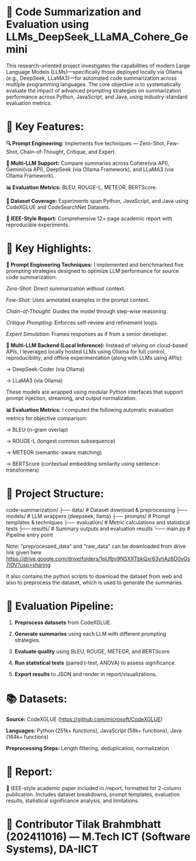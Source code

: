 # 🧠 Code Summarization and Evaluation using LLMs_DeepSeek_LLaMA_Cohere_Gemini
This research-oriented project investigates the capabilities of modern Large Language Models (LLMs)—specifically those deployed locally via Ollama (e.g., DeepSeek, LLaMA3)—for automated code summarization across multiple programming languages. The core objective is to systematically evaluate the impact of advanced prompting strategies on summarization performance across Python, JavaScript, and Java, using industry-standard evaluation metrics.

# 📌 Key Features:
**🔍 Prompt Engineering:** Implements five techniques — Zero-Shot, Few-Shot, Chain-of-Thought, Critique, and Expert.

**🤖 Multi-LLM Support:** Compare summaries across Cohere(via API), Gemini(via API), DeepSeek (via Ollama Framework), and LLaMA3 (via Ollama Framework).

**📊 Evaluation Metrics:** BLEU, ROUGE-L, METEOR, BERTScore.

**🧪 Dataset Coverage:** Experiments span Python, JavaScript, and Java using CodeXGLUE and CodeSearchNet Datasets.

**📑 IEEE-Style Report:** Comprehensive 12+ page academic report with reproducible experiments.

# 🚀 Key Highlights:
**🔧 Prompt Engineering Techniques:**
I implemented and benchmarked five prompting strategies designed to optimize LLM performance for source code summarization:

_Zero-Shot:_ Direct summarization without context.

_Few-Shot:_ Uses annotated examples in the prompt context.

_Chain-of-Thought:_ Guides the model through step-wise reasoning.

_Critique Prompting:_ Enforces self-review and refinement loops.

_Expert Simulation:_ Frames responses as if from a senior developer.

**🧠 Multi-LLM Backend (Local Inference):**
Instead of relying on cloud-based APIs, I leveraged locally hosted LLMs using Ollama for full control, reproducibility, and offline experimentation (along with LLMs using APIs):

-> DeepSeek-Coder (via Ollama)

-> LLaMA3 (via Ollama)

These models are wrapped using modular Python interfaces that support prompt injection, streaming, and output normalization.

**📊 Evaluation Metrics:**
I computed the following automatic evaluation metrics for objective comparison:

-> BLEU (n-gram overlap)

-> ROUGE-L (longest common subsequence)

-> METEOR (semantic-aware matching)

-> BERTScore (contextual embedding similarity using sentence-transformers)

# 📁 Project Structure:

code-summarization/ ├── data/ # Dataset download & preprocessing ├── models/ # LLM wrappers (deepseek, llama) ├── prompts/ # Prompt templates & techniques ├── evaluation/ # Metric calculations and statistical tests ├── results/ # Summary outputs and evaluation results └── main.py # Pipeline entry point

Note: "preprocessed_data" and "raw_data" can be downloaded from drive link given here https://drive.google.com/drive/folders/1pUfbv9NSXXTbkQxr63yhAz6D0vGs7iOV?usp=sharing

It also contains the python scripts to download the dataset from web and also to preprocess the dataset, which is used to generate the summaries.

# 🧪 Evaluation Pipeline:

1. **Preprocess datasets** from CodeXGLUE.

2. **Generate summaries** using each LLM with different prompting strategies.

3. **Evaluate quality** using BLEU, ROUGE, METEOR, and BERTScore.

4. **Run statistical tests** (paired t-test, ANOVA) to assess significance.

5. **Export results** to JSON and render in report/visualizations.


# 📚 Datasets:

**Source:** CodeXGLUE (https://github.com/microsoft/CodeXGLUE)

**Languages:** Python (251k+ functions), JavaScript (58k+ functions), Java (164k+ functions)

**Preprocessing Steps:** Length filtering, deduplication, normalization

# 📄 Report:

📘 IEEE-style academic paper included in /report, formatted for 2-column publication. Includes dataset breakdowns, prompt templates, evaluation results, statistical significance analysis, and limitations.

# 🤝 Contributor Tilak Brahmbhatt (202411016) — M.Tech ICT (Software Systems), DA-IICT
